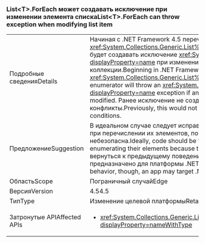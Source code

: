 ### <a name="listlttgtforeach-can-throw-exception-when-modifying-list-item"></a><span data-ttu-id="e3e8d-101">List&lt;T&gt;.ForEach может создавать исключение при изменении элемента списка</span><span class="sxs-lookup"><span data-stu-id="e3e8d-101">List&lt;T&gt;.ForEach can throw exception when modifying list item</span></span>

|   |   |
|---|---|
|<span data-ttu-id="e3e8d-102">Подробные сведения</span><span class="sxs-lookup"><span data-stu-id="e3e8d-102">Details</span></span>|<span data-ttu-id="e3e8d-103">Начиная с .NET Framework 4.5 перечислитель <xref:System.Collections.Generic.List%601.ForEach(System.Action{%600})> будет создавать исключение <xref:System.InvalidOperationException?displayProperty=name> при изменении элемента в вызывающей коллекции.</span><span class="sxs-lookup"><span data-stu-id="e3e8d-103">Beginning in .NET Framework 4.5, a <xref:System.Collections.Generic.List%601.ForEach(System.Action{%600})> enumerator will throw an <xref:System.InvalidOperationException?displayProperty=name> exception if an element in the calling collection is modified.</span></span> <span data-ttu-id="e3e8d-104">Ранее исключение не создавалось, но могли возникать конфликты.</span><span class="sxs-lookup"><span data-stu-id="e3e8d-104">Previously, this would not throw an exception but could lead to race conditions.</span></span>|
|<span data-ttu-id="e3e8d-105">Предложение</span><span class="sxs-lookup"><span data-stu-id="e3e8d-105">Suggestion</span></span>|<span data-ttu-id="e3e8d-106">В идеальном случае следует исправить код, чтобы он не изменял списки при перечислении их элементов, поскольку эта операция небезопасна.</span><span class="sxs-lookup"><span data-stu-id="e3e8d-106">Ideally, code should be fixed to not modify lists while enumerating their elements because that is never a safe operation.</span></span> <span data-ttu-id="e3e8d-107">Чтобы вернуться к предыдущему поведению, приложение должно быть предназначено для платформы .NET Framework 4.0.</span><span class="sxs-lookup"><span data-stu-id="e3e8d-107">To revert to the previous behavior, though, an app may target .NET Framework 4.0.</span></span>|
|<span data-ttu-id="e3e8d-108">Область</span><span class="sxs-lookup"><span data-stu-id="e3e8d-108">Scope</span></span>|<span data-ttu-id="e3e8d-109">Пограничный случай</span><span class="sxs-lookup"><span data-stu-id="e3e8d-109">Edge</span></span>|
|<span data-ttu-id="e3e8d-110">Версия</span><span class="sxs-lookup"><span data-stu-id="e3e8d-110">Version</span></span>|<span data-ttu-id="e3e8d-111">4.5</span><span class="sxs-lookup"><span data-stu-id="e3e8d-111">4.5</span></span>|
|<span data-ttu-id="e3e8d-112">Тип</span><span class="sxs-lookup"><span data-stu-id="e3e8d-112">Type</span></span>|<span data-ttu-id="e3e8d-113">Изменение целевой платформы</span><span class="sxs-lookup"><span data-stu-id="e3e8d-113">Retargeting</span></span>|
|<span data-ttu-id="e3e8d-114">Затронутые API</span><span class="sxs-lookup"><span data-stu-id="e3e8d-114">Affected APIs</span></span>|<ul><li><xref:System.Collections.Generic.List%601.ForEach(System.Action{%600})?displayProperty=nameWithType></li></ul>|

